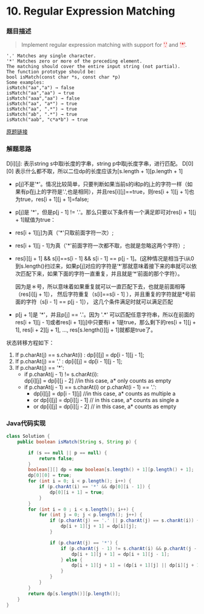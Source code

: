 # 10. Regular Expression Matching
### 题目描述

>Implement regular expression matching with support for <span style="background-color:#ffe6e6"><font color=#cc0000 >'.'</font></span>
and <span style="background-color:#ffe6e6"><font color=#cc0000 >'*'</font></span>.


    '.' Matches any single character.
    '*' Matches zero or more of the preceding element.
    The matching should cover the entire input string (not partial).
    The function prototype should be:
    bool isMatch(const char *s, const char *p)
    Some examples:
    isMatch("aa","a") → false
    isMatch("aa","aa") → true
    isMatch("aaa","aa") → false
    isMatch("aa", "a*") → true
    isMatch("aa", ".*") → true
    isMatch("ab", ".*") → true
    isMatch("aab", "c*a*b") → true

[原题链接](https://leetcode.com/problems/regular-expression-matching/description/)

### 解题思路
D[i][j]: 表示string s中取i长度的字串，string p中取j长度字串，进行匹配。
D[0][0] 表示什么都不取，所以二位dp的长度应该为[s.length + 1][p.length + 1]

- p[j]不是'*'。情况比较简单，只要判断如果当前s的i和p的j上的字符一样（如果有p在j上的字符是'.',也是相同），并且res[i][j]==true，则res[i + 1][j + 1]也为true，res[i + 1][j + 1]=false; 

- p[j]是 '*'，但是p[j - 1] != '.'。那么只要以下条件有一个满足即可对res[i + 1][j + 1]赋值为true： 
- res[i + 1][j]为真（'*'只取前面字符一次）; 
- res[i + 1][j - 1]为真（'*'前面字符一次都不取，也就是忽略这两个字符）; 
- res[i][j + 1] && s[i]==s[i - 1] && s[i - 1] == p[j - 1]。(这种情况是相当于i从0到s.length()扫过来，如果p[j]对应的字符是‘\*’那就意味着接下来的串就可以依次匹配下来，如果下面的字符一直重复，并且就是‘\*’前面的那个字符）。

    因为是＊号，所以意味着如果重复就可以一直匹配下去，也就是前面相等（res[i][j + 1]）， 然后字符重复（s[i]==s[i - 1] ），并且重复的字符就是*号前面的字符（s[i - 1] == p[j - 1]）， 这几个条件满足时就可以满足匹配

- p[j + 1]是 '\*'，并且p[j] == '.'。因为 '\.\*' 可以匹配任意字符串，所以在前面的res[i + 1][j - 1]或者res[i + 1][j]中只要有i + 1是true，那么剩下的res[i + 1][j + 1], res[i + 2][j + 1], ..., res[s.length()][j + 1]就都是true了。



状态转移方程如下：
1. If p.charAt(j) == s.charAt(i) : dp[i][j] = dp[i - 1][j - 1];
2. If p.charAt(j) == '.' : dp[i][j] = dp[i - 1][j - 1];
3. If p.charAt(j) == '*': 
    - if p.charAt(j - 1) != s.charAt(i): 
    <br>dp[i][j] = dp[i][j - 2]  //in this case, a* only counts as empty
    - if p.charAt(j - 1) == s.charAt(i) or p.charAt(i - 1) == '.':
        - dp[i][j] = dp[i - 1][j] //in this case, a* counts as multiple a
        - or dp[i][j] = dp[i][j - 1] // in this case, a* counts as single a
        - or dp[i][j] = dp[i][j - 2] // in this case, a* counts as empty
        
### Java代码实现

``` java
class Solution {
    public boolean isMatch(String s, String p) {

        if (s == null || p == null) {
            return false;
        }
        boolean[][] dp = new boolean[s.length() + 1][p.length() + 1];
        dp[0][0] = true;
        for (int i = 0; i < p.length(); i++) {
            if (p.charAt(i) == '*' && dp[0][i - 1]) {
                dp[0][i + 1] = true;
            }
        }
        for (int i = 0 ; i < s.length(); i++) {
            for (int j = 0; j < p.length(); j++) {
                if (p.charAt(j) == '.' || p.charAt(j) == s.charAt(i)) {
                    dp[i + 1][j + 1] = dp[i][j];
                }

                if (p.charAt(j) == '*') {
                    if (p.charAt(j - 1) != s.charAt(i) && p.charAt(j - 1) != '.') {
                        dp[i + 1][j + 1] = dp[i + 1][j - 1];
                    } else {
                        dp[i + 1][j + 1] = (dp[i + 1][j] || dp[i][j + 1] || dp[i + 1][j - 1]);
                    }
                }
            }
        }
        return dp[s.length()][p.length()];
    }
}
```